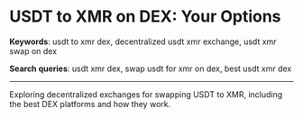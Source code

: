 # USDT to XMR on DEX: Your Options

**Keywords**: usdt to xmr dex, decentralized usdt xmr exchange, usdt xmr swap on dex

**Search queries**: usdt xmr dex, swap usdt for xmr on dex, best usdt xmr dex

---

Exploring decentralized exchanges for swapping USDT to XMR, including the best DEX platforms and how they work.